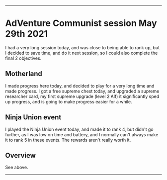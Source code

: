 
***

# AdVenture Communist session May 29th 2021

I had a very long session today, and was close to being able to rank up, but I decided to save time, and do it next session, so I could also complete the final 2 objectives.

## Motherland

I made progress here today, and decided to play for a very long time and made progress. I got a free supreme chest today, and upgraded a supreme researcher card, my first supreme upgrade (level 2 Alf) it significantly sped up progress, and is going to make progress easier for a while.

## Ninja Union event

I played the Ninja Union event today, and made it to rank 4, but didn't go further, as I was low on time and battery, and I normally can't always make it to rank 5 in these events. The rewards aren't really worth it.

## Overview

See above.

***


